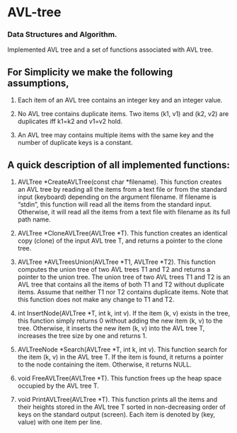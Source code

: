 # AVL-tree
### Data Structures and Algorithm.
Implemented AVL tree and a set of functions associated with AVL tree.

## For Simplicity we make the following assumptions,
1. Each item of an AVL tree contains an integer key and an integer value.

2. No AVL tree contains duplicate items. Two items (k1, v1) and (k2, v2) are duplicates
iff k1=k2 and v1=v2 hold.

3. An AVL tree may contains multiple items with the same key and the number of
duplicate keys is a constant.

## A quick description of all implemented functions:

1. AVLTree *CreateAVLTree(const char *filename). This function creates an AVL tree by reading all the items from a text file or from the standard input (keyboard) depending on the argument filename. If filename is “stdin”, this function will read all the items from the standard input. Otherwise, it will read all the items from a text file with filename as its full path name.

2. AVLTree *CloneAVLTree(AVLTree *T). This function creates an identical copy (clone) of the input AVL tree T, and returns a pointer to the clone tree.

3. AVLTree *AVLTreesUnion(AVLTree *T1, AVLTree *T2). This function computes the union tree of two AVL trees T1 and T2 and returns a pointer to the union tree. The union tree of two AVL trees T1 and T2 is an AVL tree that contains all the items of both T1 and T2 without duplicate items. Assume that neither T1 nor T2 contains duplicate items. Note that this function does not make any change to T1 and T2.

4. int InsertNode(AVLTree *T, int k, int v). If the item (k, v) exists in the tree, this function simply returns 0 without adding the new item (k, v) to the tree. Otherwise, it inserts the new item (k, v) into the AVL tree T, increases the tree size by one and returns 1.

5. AVLTreeNode *Search(AVLTree *T, int k, int v). This function search for the item (k, v) in the AVL tree T. If the item is found, it returns a pointer to the node containing
the item. Otherwise, it returns NULL.

6. void FreeAVLTree(AVLTree *T). This function frees up the heap space occupied by the AVL tree T.

7. void PrintAVLTree(AVLTree *T). This function prints all the items and their heights stored in the AVL tree T sorted in non-decreasing order of keys on the standard output (screen). Each item is denoted by (key, value) with one item per line.
